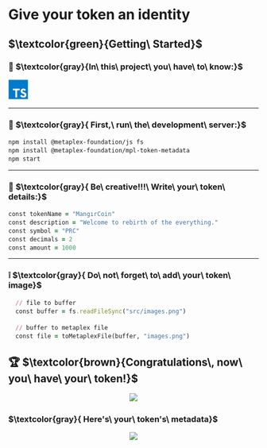 # Give your token an identity
## $\textcolor{green}{Getting\ Started}$

 ### :dart: $\textcolor{gray}{In\ this\ project\ you\ have\ to\ know:}$ 
<div>
     <img src="https://raw.githubusercontent.com/devicons/devicon/1119b9f84c0290e0f0b38982099a2bd027a48bf1/icons/typescript/typescript-original.svg" title="typescript" **alt="typescript" width="40" height="40"/> 
</div>

---

### :memo: $\textcolor{gray}{ First,\ run\ the\ development\ server:}$ 
 
```bash
npm install @metaplex-foundation/js fs
npm install @metaplex-foundation/mpl-token-metadata
npm start
```
---

### :speech_balloon:  $\textcolor{gray}{ Be\ creative!!!\ Write\ your\ token\ details:}$ 

````ruby
const tokenName = "MangırCoin"
const description = "Welcome to rebirth of the everything."
const symbol = "PRC"
const decimals = 2
const amount = 1000
````
---
### :grey_exclamation:  $\textcolor{gray}{ Do\ not\ forget\ to\ add\ your\ token\ image}$ 

````ruby
  // file to buffer
  const buffer = fs.readFileSync("src/images.png")

  // buffer to metaplex file
  const file = toMetaplexFile(buffer, "images.png")
  ````
 ## :trophy: $\textcolor{brown}{Congratulations\, now\ you\ have\ your\ token!}$
<p align="center">
  <img src="https://user-images.githubusercontent.com/109158340/206389892-fe3020bf-574b-4b5a-bf6a-c2fa2a5ce8b3.png" >
 
 ###   $\textcolor{gray}{ Here's\ your\ token's\ metadata}$ 
 
 <p align="center">
  <img src="https://user-images.githubusercontent.com/109158340/206390331-6046ac77-171d-49c7-82a8-b8c308101190.png" >
 

